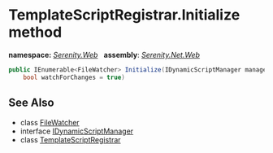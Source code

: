 # TemplateScriptRegistrar.Initialize method
**namespace:** *[Serenity.Web](../../README.md#serenity.web-namespace)*   **assembly**: *[Serenity.Net.Web](../../README.md)*

```csharp
public IEnumerable<FileWatcher> Initialize(IDynamicScriptManager manager, string[] paths, 
    bool watchForChanges = true)
```

## See Also

* class [FileWatcher](../FileWatcher.md)
* interface [IDynamicScriptManager](../IDynamicScriptManager.md)
* class [TemplateScriptRegistrar](../TemplateScriptRegistrar.md)